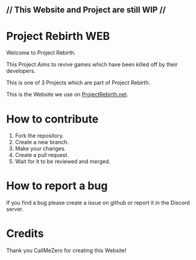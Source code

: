 ## // This Website and Project are still WIP //

# Project Rebirth WEB

Welcome to Project Rebirth.

This Project Aims to revive games which have been killed off by their developers.

This is one of 3 Projects which are part of Project Rebirth.

This is the Website we use on [ProjectRebirth.net](https://projectrebirth.net).

# How to contribute

1. Fork the repository.
2. Create a new branch.
3. Make your changes.
4. Create a pull request.
5. Wait for it to be reviewed and merged.

# How to report a bug

If you find a bug please create a issue on github or report it in the Discord server.

# Credits

Thank you CallMeZero for creating this Website!

